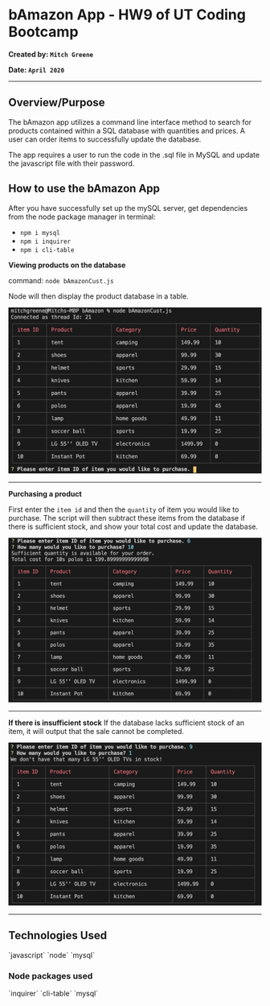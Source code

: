# bAmazon App - HW9 of UT Coding Bootcamp

**Created by: `Mitch Greene`**

**Date: `April 2020`**

---

## <h2>Overview/Purpose</h2>
The bAmazon app utilizes a command line interface method to search for products contained within a SQL database with quantities and prices. A user can order items to successfully update the database.

The app requires a user to run the code in the .sql file in MySQL and update the javascript file with their password. 

## <h2>How to use the  bAmazon App</h2>
After you have successfully set up the mySQL server, get dependencies from the node package manager in terminal:
* `npm i mysql`
* `npm i inquirer`
* `npm i cli-table`


**Viewing products on the database**

command: `node bAmazonCust.js`

Node will then display the product database in a table.

![Screenshots](/screenshots/database.png)

---

**Purchasing a product**

First enter the `item id` and then the `quantity` of item you would like to purchase.
The script will then subtract these items from the database if there is sufficient stock, 
and show your total cost and update the database. 

![Screenshots](/screenshots/purchase.png)

---

**If there is insufficient stock**
If the database lacks sufficient stock of an item, it will output that the sale cannot be completed.

![Screenshots](/screenshots/outofstock.png)

---
<h2>Technologies Used</h2>
`javascript` `node` `mysql`

<h3>Node packages used</h3>
`inquirer` `cli-table` `mysql`
